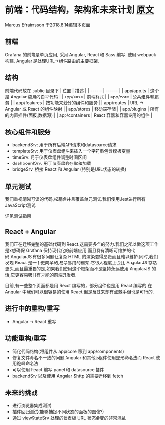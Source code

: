 # 前端：代码结构，架构和未来计划 [原文](https://github.com/grafana/grafana/wiki/Frontend:-Code-structure,-architecture-and-plans-for-the-future)
Marcus Efraimsson 于2018.8.14编辑本页面

## 前端
Grafana 的前端是单页应用, 采用 Angular, React 和 Sass 编写. 使用 webpack 构建. Angular 是处理URL->组件路由的主要框架.

## 结构
前端代码放在 public 目录下
| 位置 | 描述 |
| ------ | ------ |
| app/app.ts | 这个是 Angular 应用的自举代码 |
| app/sass | 前端样式 |
| app/core | 公共组件和服务 |
| app/features | 按功能来划分的组件和服务 |
| app/routes | URL -> Angular 或 React 的组件映射 |
| app/stores | 移动端存储 |
| app/plugins | 所有的内置插件(面板,数据源) |
| app/containers | React 容器和容器专用的组件 |

## 核心组件和服务
- backendSrv: 用于所有后端API请求和datasource请求
- templateSrv: 用于仪表盘组件来插入一个字符串包含模板变量
- timeSrv: 用于仪表盘组件调整时间区间
- dashboardSrv: 用于仪表盘的存取和加载
- bridgeSrv: 桥接 React 和 Angular (特别是URL状态的转换)
  
## 单元测试
我们重视清晰可读的代码,松耦合并且覆盖单元测试.我们使用Jest进行所有JavaScript测试.

详见[测试指南](https://github.com/grafana/grafana/wiki/Frontend-Test-Guidelines)

## React + Angular
我们正在迁移完整的基础代码到 React.这需要多年的努力.我们之所以做这项工作是x想确保 Grafana 保持现代化的前端应用,而且具有清晰可维护的代码.AngularJS 有很多问题让复杂 HTML 的渲染变得昂贵而且难以维护.同时,我们发现 React 是一个更简单的,易学易用的框架.它很大程度上会比 AngularJS 存活更久,而且最重要的是,如果我们使用这个框架而不是坚持永远使用 AngularJS 的话,它更容易吸引有才能的前端开发者.

目前,有一些整个页面都是用 React 编写的，部分组件也是用 React 编写的.在 Angular 中我们可以很容易的使用 React,但是反过来却有点棘手但也是可行的. 

## 进行中的重构/重写
- Angular -> React 重写

## 功能重构/重写
- 简化代码结构(将组件从 app/core 移到 app/components)
- 修复文件命名不一致的问题,Angular 和其他js组件使用蛇形命名法而 React 使用驼峰命名法
- 可以使用 React 编写 panel 和 datasource 插件 
- backendSrv 以及使用 Angular $http 的需要迁移到 fetch

## 未来的挑战
- 进行浏览器集成测试
- 插件回归测试(能够捕捉不同状态的面板的图像?)
- 通过 viewStateSrv 处理的仪表板 URL 状态会变的非常混乱

